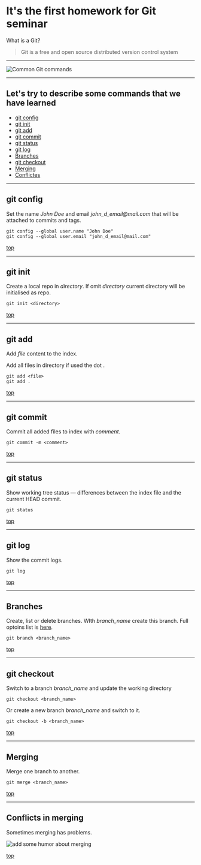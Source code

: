 # It's the first homework for Git seminar

What is a Git?
> Git is a free and open source distributed version control system
---

![Common Git commands](https://res.cloudinary.com/practicaldev/image/fetch/s--ShHSfi-a--/c_imagga_scale,f_auto,fl_progressive,h_900,q_auto,w_1600/https://cl.ly/1N2U2i2Z2C16/Image%25202018-04-11%2520at%252012.47.23%2520PM.png)

<a id="top"></a>

---
## Let's try to describe some commands that we have learned  
* [git config](#config)
* [git init](#init)
* [git add](#add)
* [git commit](#commit)
* [git status](#status)
* [git log](#log)
* [Branches](#branch)
* [git checkout](#checkout)
* [Merging](#merge)
* [Conflictes](#conflict)

<a id="config"></a>

---
## git config

Set the name _John Doe_ and email _john_d_email@mail.com_ that will be attached to commits and tags.
```
git config --global user.name "John Doe"
git config --global user.email "john_d_email@mail.com"
```
[top](#top)

<a id="init"></a>

---
## git init

Create a local repo in _directory_.
If omit _directory_ current directory will be initialised as repo.
```
git init <directory>
```
[top](#top)

<a id="add"></a>

---
## git add

Add _file_ content to the index. 

Add all files in directory if used the dot .

```
git add <file>
git add .
```
[top](#top)

<a id="commit"></a>

---
## git commit

Commit all added files to index with _comment_.

```
git commit -m <comment>
```
[top](#top)

<a id="status"></a>

---
## git status

Show working tree status — differences between the index file and the current HEAD
 commit. 

```
git status 
```
[top](#top)

<a id="log"></a>

---
## git log

Show the commit logs.

```
git log
```
[top](#top)

<a id="branch"></a>

---
## Branches

Create, list or delete branches. WIth _branch_name_ create this branch. Full optoins list is [here](https://git-scm.com/docs/git-branch).

```
git branch <branch_name>
```
[top](#top)

<a id="checkout"></a>

---
## git checkout

Switch to a branch _branch_name_ and update the working directory

```
git checkout <branch_name>
```

Or create a new branch _branch_name_ and switch to it.

```
git checkout -b <branch_name>
```

[top](#top)

<a id="merge"></a>

---
## Merging

Merge one branch to another.

```
git merge <branch_name>
```
[top](#top)

<a id="conflict"></a>

---
## Conflicts in merging

Sometimes merging has problems. 

![add some humor about merging](https://devhumor.com/content/uploads/images/July2020/merge.jpg)

[top](#top)
